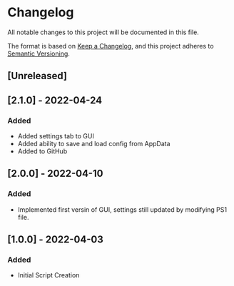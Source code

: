 # Changelog
All notable changes to this project will be documented in this file.

The format is based on [Keep a Changelog](https://keepachangelog.com/en/1.0.0/),
and this project adheres to [Semantic Versioning](https://semver.org/spec/v2.0.0.html).

## [Unreleased]

## [2.1.0] - 2022-04-24
### Added
- Added settings tab to GUI
- Added ability to save and load config from AppData
- Added to GitHub

## [2.0.0] - 2022-04-10
### Added
- Implemented first versin of GUI, settings still updated by modifying PS1 file.

## [1.0.0] - 2022-04-03
### Added
- Initial Script Creation
